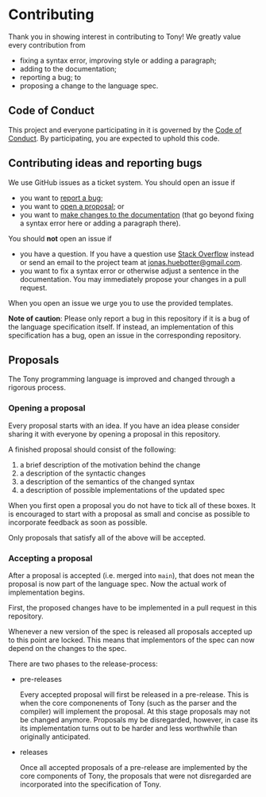 # Contributing

Thank you in showing interest in contributing to Tony! We greatly value every contribution from

* fixing a syntax error, improving style or adding a paragraph;
* adding to the documentation;
* reporting a bug; to
* proposing a change to the language spec.

## Code of Conduct

This project and everyone participating in it is governed by the [Code of Conduct](CODE_OF_CONDUCT.md). By participating, you are expected to uphold this code.

## Contributing ideas and reporting bugs

We use GitHub issues as a ticket system. You should open an issue if

* you want to [report a bug](https://github.com/tony-lang/spec/issues/new?assignees=&labels=bug&template=bug_report.md&title=);
* you want to [open a proposal](https://github.com/tony-lang/spec/issues/new?assignees=&labels=discussion%2C+proposal&template=proposal.md&title=); or
* you want to [make changes to the documentation](https://github.com/tony-lang/spec/issues/new?assignees=&labels=documentation&template=documentation.md&title=) (that go beyond fixing a syntax error here or adding a paragraph there).

You should **not** open an issue if

* you have a question. If you have a question use [Stack Overflow](https://stackoverflow.com) instead or send an email to the project team at jonas.huebotter@gmail.com.
* you want to fix a syntax error or otherwise adjust a sentence in the documentation. You may immediately propose your changes in a pull request.

When you open an issue we urge you to use the provided templates.

**Note of caution**: Please only report a bug in this repository if it is a bug of the language specification itself. If instead, an implementation of this specification has a bug, open an issue in the corresponding repository.

## Proposals

The Tony programming language is improved and changed through a rigorous process.

### Opening a proposal

Every proposal starts with an idea. If you have an idea please consider sharing it with everyone by opening a proposal in this repository.

A finished proposal should consist of the following:

1. a brief description of the motivation behind the change
1. a description of the syntactic changes
1. a description of the semantics of the changed syntax
1. a description of possible implementations of the updated spec

When you first open a proposal you do not have to tick all of these boxes. It is encouraged to start with a proposal as small and concise as possible to incorporate feedback as soon as possible.

Only proposals that satisfy all of the above will be accepted.

### Accepting a proposal

After a proposal is accepted (i.e. merged into `main`), that does not mean the proposal is now part of the language spec. Now the actual work of implementation begins.

First, the proposed changes have to be implemented in a pull request in this repository.

Whenever a new version of the spec is released all proposals accepted up to this point are locked. This means that implementors of the spec can now depend on the changes to the spec.

There are two phases to the release-process:

* pre-releases

  Every accepted proposal will first be released in a pre-release. This is when the core componenents of Tony (such as the parser and the compiler) will implement the proposal. At this stage proposals may not be changed anymore. Proposals my be disregarded, however, in case its its implementation turns out to be harder and less worthwhile than originally anticipated.

* releases

  Once all accepted proposals of a pre-release are implemented by the core components of Tony, the proposals that were not disregarded are incorporated into the specification of Tony.
